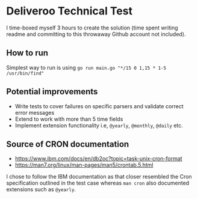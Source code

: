 # Deliveroo Technical Test
I time-boxed myself 3 hours to create the solution (time spent writing readme and committing to this 
throwaway Github account not included).

## How to run
Simplest way to run is using `go run main.go "*/15 0 1,15 * 1-5 /usr/bin/find"`

## Potential improvements
- Write tests to cover failures on specific parsers and validate correct error messages
- Extend to work with more than 5 time fields
- Implement extension functionality i.e, `@yearly`, `@monthly`, `@daily` etc.

## Source of CRON documentation
- https://www.ibm.com/docs/en/db2oc?topic=task-unix-cron-format
- https://man7.org/linux/man-pages/man5/crontab.5.html

I chose to follow the IBM documentation as that closer resembled the Cron specification outlined in the
test case whereas `man cron` also documented extensions such as `@yearly`.